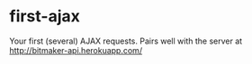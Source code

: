 # first-ajax
Your first (several) AJAX requests. Pairs well with the server at http://bitmaker-api.herokuapp.com/
